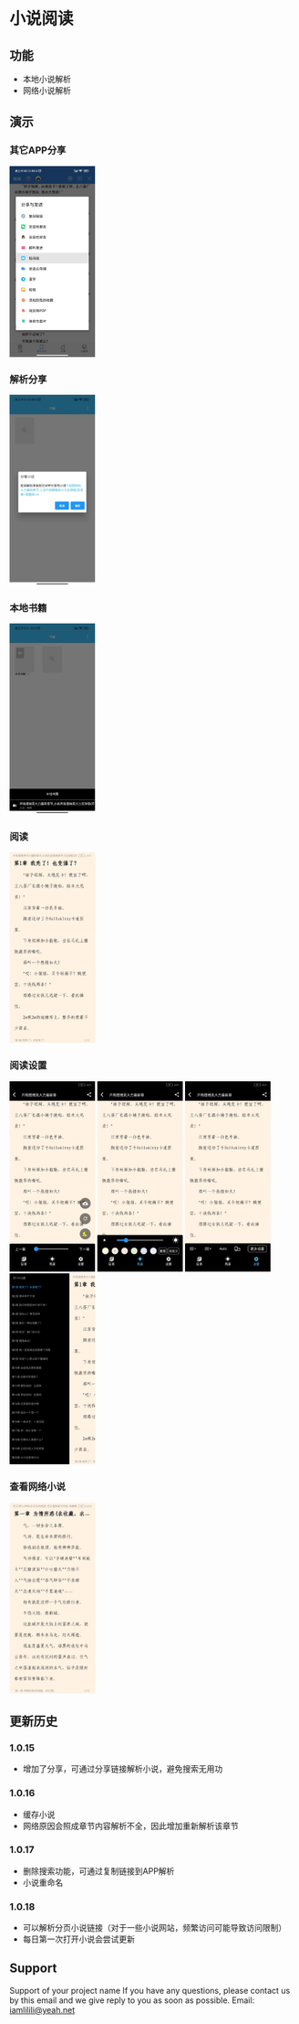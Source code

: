 # 小说阅读

## 功能

- 本地小说解析
- 网络小说解析


## 演示

### 其它APP分享

<img src="https://github.com/woshilll/woshilll_files/blob/main/book_app/shared.jpg?raw=true" width="150" alt=""/>

### 解析分享

<img src="https://github.com/woshilll/woshilll_files/blob/main/book_app/parse_share.jpg?raw=true" width="150" alt=""/>

### 本地书籍

<img src="https://github.com/woshilll/woshilll_files/blob/main/book_app/local_book.jpg?raw=true" width="150" alt=""/>

### 阅读

<img src="https://github.com/woshilll/woshilll_files/blob/main/book_app/read.jpg?raw=true" width="150" alt=""/>

### 阅读设置

<img src="https://github.com/woshilll/woshilll_files/blob/main/book_app/read_setting.jpg?raw=true" width="150" alt=""/>
<img src="https://github.com/woshilll/woshilll_files/blob/main/book_app/read_setting_1.jpg?raw=true" width="150" alt=""/>
<img src="https://github.com/woshilll/woshilll_files/blob/main/book_app/read_setting_2.jpg?raw=true" width="150" alt=""/>
<img src="https://github.com/woshilll/woshilll_files/blob/main/book_app/read_menu.jpg?raw=true" width="150" alt=""/>


### 查看网络小说

<img src="https://github.com/woshilll/woshilll_files/blob/main/book_app/read_html_book.jpg?raw=true" width="150" alt=""/>

## 更新历史

### 1.0.15

- 增加了分享，可通过分享链接解析小说，避免搜索无用功

### 1.0.16

- 缓存小说
- 网络原因会照成章节内容解析不全，因此增加重新解析该章节

### 1.0.17

- 删除搜索功能，可通过复制链接到APP解析
- 小说重命名

### 1.0.18

- 可以解析分页小说链接（对于一些小说网站，频繁访问可能导致访问限制）
- 每日第一次打开小说会尝试更新

## Support

Support of your project name
If you have any questions, please contact us by this email and we give reply to you as soon as possible.
Email: iamlilili@yeah.net
